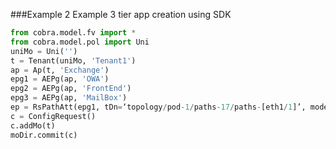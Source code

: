 ###Example 2
Example 3 tier app creation using SDK

```python
from cobra.model.fv import *from cobra.model.pol import UniuniMo = Uni('')t = Tenant(uniMo, 'Tenant1')ap = Ap(t, 'Exchange')epg1 = AEPg(ap, 'OWA')epg2 = AEPg(ap, 'FrontEnd')epg3 = AEPg(ap, 'MailBox')ep = RsPathAtt(epg1, tDn=‘topology/pod-1/paths-17/paths-[eth1/1]’, mode=‘regular’, encap=‘vlan-10’)c = ConfigRequest()c.addMo(t)moDir.commit(c)
```

